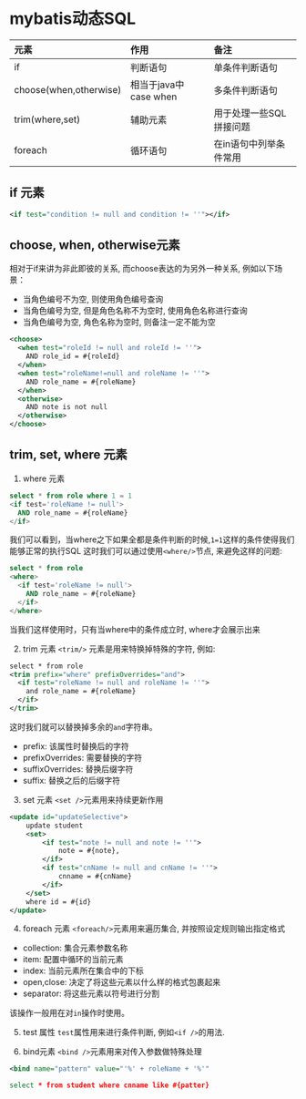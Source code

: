 # mybatis动态SQL
|元素|作用|备注|
|:---|:---|:---|
|if   | 判断语句  |单条件判断语句   |
|choose(when,otherwise)   | 相当于java中case when   |多条件判断语句   |
|trim(where,set)   |辅助元素   |用于处理一些SQL拼接问题   |
|foreach   |循环语句   |在in语句中列举条件常用   |

## if 元素
```xml
<if test="condition != null and condition != ''"></if>
```

## choose, when, otherwise元素
相对于if来讲为非此即彼的关系, 而choose表达的为另外一种关系, 例如以下场景：
- 当角色编号不为空, 则使用角色编号查询
- 当角色编号为空, 但是角色名称不为空时, 使用角色名称进行查询
- 当角色编号为空, 角色名称为空时, 则备注一定不能为空

```xml
<choose>
  <when test="roleId != null and roleId != ''">
    AND role_id = #{roleId}
  </when>
  <when test="roleName!=null and roleName != ''">
    AND role_name = #{roleName}
  </when>
  <otherwise>
    AND note is not null
  </otherwise>
</choose>
```

## trim, set, where 元素
1. where 元素
```sql
select * from role where 1 = 1
<if test='roleName != null'>
  AND role_name = #{roleName}
</if>
```
我们可以看到，当where之下如果全都是条件判断的时候,`1=1`这样的条件使得我们能够正常的执行SQL
这时我们可以通过使用`<where/>`节点, 来避免这样的问题:
```sql
select * from role
<where>
  <if test='roleName != null'>
    AND role_name = #{roleName}
  </if>
</where>
```
当我们这样使用时，只有当where中的条件成立时, where才会展示出来

2. trim 元素
`<trim/>` 元素是用来特换掉特殊的字符, 例如:
```xml
select * from role
<trim prefix="where" prefixOverrides="and">
  <if test="roleName != null and roleName != ''">
    and role_name = #{roleName}
  </if>
</trim>
```
这时我们就可以替换掉多余的`and`字符串。
- prefix: 该属性时替换后的字符
- prefixOverrides: 需要替换的字符
- suffixOverrides: 替换后缀字符
- suffix: 替换之后的后缀字符

3. set 元素
`<set />`元素用来持续更新作用
```xml
<update id="updateSelective">
    update student
    <set>
        <if test="note != null and note != ''">
            note = #{note},
        </if>
        <if test="cnName != null and cnName != ''">
            cnname = #{cnName}
        </if>
    </set>
    where id = #{id}
</update>
```

4. foreach 元素
`<foreach/>`元素用来遍历集合, 并按照设定规则输出指定格式
- collection: 集合元素参数名称
- item: 配置中循环的当前元素
- index: 当前元素所在集合中的下标
- open,close: 决定了将这些元素以什么样的格式包裹起来
- separator: 将这些元素以符号进行分割

该操作一般用在对`in`操作时使用。

5. test 属性
`test`属性用来进行条件判断, 例如`<if />`的用法.

6. bind元素
`<bind />`元素用来对传入参数做特殊处理
```xml
<bind name="pattern" value="'%' + roleName + '%'"

select * from student where cnname like #{patter}
```
